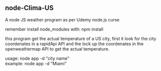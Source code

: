 ## node-Clima-US
A node  JS weather program as per Udemy node.js curse

remember install node_modules with: npm install

this program get the actual temperature of a US city, first it look for the city coordenates in a rapidApi API and the lock up 
the coordenates in the openweathermap API to get the actual temperature.

usage: node app -d "city name"         
example:   node app -d "Miami"  
